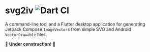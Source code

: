 # svg2iv ![Dart CI](https://github.com/amarland/svg2iv/actions/workflows/dart_ci.yml/badge.svg)

A command-line tool and a Flutter desktop application for generating Jetpack Compose `ImageVector`s from simple SVG and Android `VectorDrawable` files.

🚧 **Under construction!** 🚧
